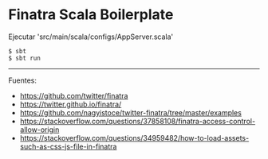 # Finatra Scala Boilerplate

Ejecutar 'src/main/scala/configs/AppServer.scala'

    $ sbt
    $ sbt run

---

Fuentes:

+ https://github.com/twitter/finatra
+ https://twitter.github.io/finatra/
+ https://github.com/nagyistoce/twitter-finatra/tree/master/examples
+ https://stackoverflow.com/questions/37858108/finatra-access-control-allow-origin
+ https://stackoverflow.com/questions/34959482/how-to-load-assets-such-as-css-js-file-in-finatra